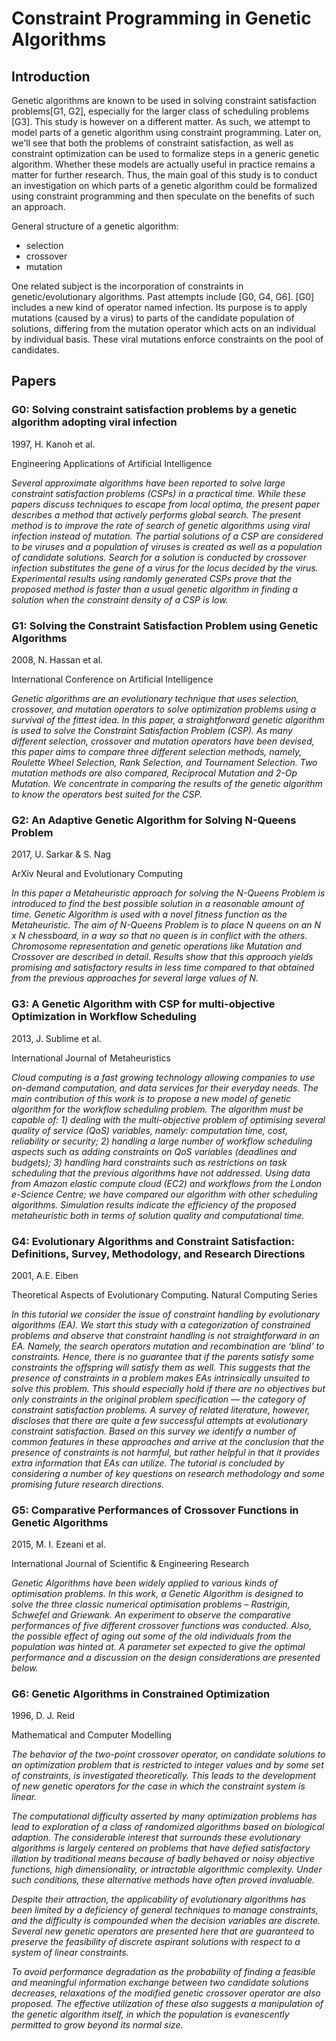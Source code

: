# Constraint Programming in Genetic Algorithms

## Introduction

Genetic algorithms are known to be used in solving constraint satisfaction problems[G1, G2], especially for the larger class of scheduling problems [G3]. This study is however on a different matter. As such, we attempt to model parts of a genetic algorithm using constraint programming. Later on, we'll see that both the problems of constraint satisfaction, as well as constraint optimization can be used to formalize steps in a generic genetic algorithm. Whether these models are actually useful in practice remains a matter for further research. Thus, the main goal of this study is to conduct an investigation on which parts of a genetic algorithm could be formalized using constraint programming and then speculate on the benefits of such an approach.

General structure of a genetic algorithm:

- selection
- crossover
- mutation

One related subject is the incorporation of constraints in genetic/evolutionary algorithms. Past attempts include [G0, G4, G6]. [G0] includes a new kind of operator named infection. Its purpose is to apply mutations (caused by a virus) to parts of the candidate population of solutions, differing from the mutation operator which acts on an individual by individual basis. These viral mutations enforce constraints on the pool of candidates.

## Papers

### G0: Solving constraint satisfaction problems by a genetic algorithm adopting viral infection

1997, H. Kanoh et al.

Engineering Applications of Artificial Intelligence

*Several approximate algorithms have been reported to solve large constraint satisfaction problems (CSPs) in a practical time. While these papers discuss techniques to escape from local optima, the present paper describes a method that actively performs global search. The present method is to improve the rate of search of genetic algorithms using viral infection instead of mutation. The partial solutions of a CSP are considered to be viruses and a population of viruses is created as well as a population of candidate solutions. Search for a solution is conducted by crossover infection substitutes the gene of a virus for the locus decided by the virus. Experimental results using randomly generated CSPs prove that the proposed method is faster than a usual genetic algorithm in finding a solution when the constraint density of a CSP is low.*

### G1: Solving the Constraint Satisfaction Problem using Genetic Algorithms

2008, N. Hassan et al.

International Conference on Artificial Intelligence

*Genetic algorithms are an evolutionary technique that uses selection, crossover, and mutation operators to solve optimization problems using a survival of the fittest idea. In this paper, a straightforward genetic algorithm is used to solve the Constraint Satisfaction Problem (CSP). As many different selection, crossover and mutation operators have been devised, this paper aims to compare three different selection methods, namely, Roulette Wheel Selection, Rank Selection, and Tournament Selection. Two mutation methods are also compared, Reciprocal Mutation and 2-Op Mutation. We concentrate in comparing the results of the genetic algorithm to know the operators best suited for the CSP.*

### G2: An Adaptive Genetic Algorithm for Solving N-Queens Problem

2017, U. Sarkar & S. Nag

ArXiv Neural and Evolutionary Computing

*In this paper a Metaheuristic approach for solving the N-Queens Problem is introduced to find the best possible solution in a reasonable amount of time. Genetic Algorithm is used with a novel fitness function as the Metaheuristic. The aim of N-Queens Problem is to place N queens on an N x N chessboard, in a way so that no queen is in conflict with the others. Chromosome representation and genetic operations like Mutation and Crossover are described in detail. Results show that this approach yields promising and satisfactory results in less time compared to that obtained from the previous approaches for several large values of N.*

### G3: A Genetic Algorithm with CSP for multi-objective Optimization in Workflow Scheduling

2013, J. Sublime et al.

International Journal of Metaheuristics

*Cloud computing is a fast growing technology allowing companies to use on-demand computation, and data services for their everyday needs. The main contribution of this work is to propose a new model of genetic algorithm for the workflow scheduling problem. The algorithm must be capable of: 1) dealing with the multi-objective problem of optimising several quality of service (QoS) variables, namely: computation time, cost, reliability or security; 2) handling a large number of workflow scheduling aspects such as adding constraints on QoS variables (deadlines and budgets); 3) handling hard constraints such as restrictions on task scheduling that the previous algorithms have not addressed. Using data from Amazon elastic compute cloud (EC2) and workflows from the London e-Science Centre; we have compared our algorithm with other scheduling algorithms. Simulation results indicate the efficiency of the proposed metaheuristic both in terms of solution quality and computational time.*

### G4: Evolutionary Algorithms and Constraint Satisfaction: Definitions, Survey, Methodology, and Research Directions

2001, A.E. Eiben

Theoretical Aspects of Evolutionary Computing. Natural Computing Series

*In this tutorial we consider the issue of constraint handling by evolutionary algorithms (EA). We start this study with a categorization of constrained problems and observe that constraint handling is not straightforward in an EA. Namely, the search operators mutation and recombination are ‘blind’ to constraints. Hence, there is no guarantee that if the parents satisfy some constraints the offspring will satisfy them as well. This suggests that the presence of constraints in a problem makes EAs intrinsically unsuited to solve this problem. This should especially hold if there are no objectives but only constraints in the original problem specification — the category of constraint satisfaction problems. A survey of related literature, however, discloses that there are quite a few successful attempts at evolutionary constraint satisfaction. Based on this survey we identify a number of common features in these approaches and arrive at the conclusion that the presence of constraints is not harmful, but rather helpful in that it provides extra information that EAs can utilize. The tutorial is concluded by considering a number of key questions on research methodology and some promising future research directions.*

### G5: Comparative Performances of Crossover Functions in Genetic Algorithms

2015, M. I. Ezeani et al.

International Journal of Scientific & Engineering Research

*Genetic Algorithms have been widely applied to various kinds of optimisation
problems. In this work, a Genetic Algorithm is designed to solve the three
classic numerical optimisation problems – Rastrigin, Schwefel and Griewank. An
experiment to observe the comparative performances of five different
crossover functions was conducted. Also, the possible effect of aging out some
of the old individuals from the population was hinted at. A parameter set
expected to give the optimal performance and a discussion on the design
considerations are presented below.*

### G6: Genetic Algorithms in Constrained Optimization

1996, D. J. Reid

Mathematical and Computer Modelling

*The behavior of the two-point crossover operator, on candidate solutions to an optimization problem that is restricted to integer values and by some set of constraints, is investigated theoretically. This leads to the development of new genetic operators for the case in which the constraint system is linear.*

*The computational difficulty asserted by many optimization problems has lead to exploration of a class of randomized algorithms based on biological adaption. The considerable interest that surrounds these evolutionary algorithms is largely centered on problems that have defied satisfactory illation by traditional means because of badly behaved or noisy objective functions, high dimensionality, or intractable algorithmic complexity. Under such conditions, these alternative methods have often proved invaluable.*

*Despite their attraction, the applicability of evolutionary algorithms has been limited by a deficiency of general techniques to manage constraints, and the difficulty is compounded when the decision variables are discrete. Several new genetic operators are presented here that are guaranteed to preserve the feasibility of discrete aspirant solutions with respect to a system of linear constraints.*

*To avoid performance degradation as the probability of finding a feasible and meaningful information exchange between two candidate solutions decreases, relaxations of the modified genetic crossover operator are also proposed. The effective utilization of these also suggests a manipulation of the genetic algorithm itself, in which the population is evanescently permitted to grow beyond its normal size.*